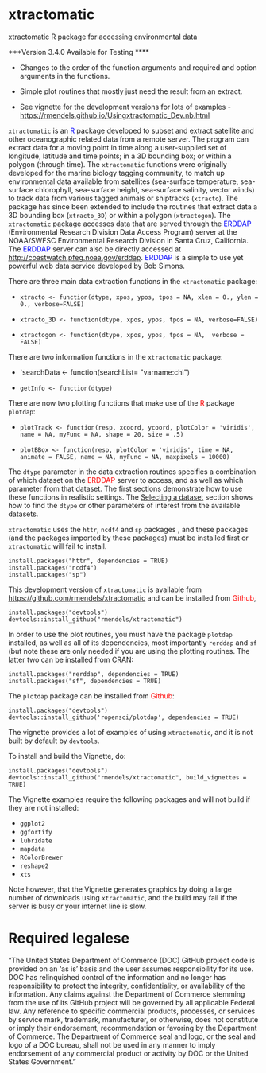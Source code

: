# xtractomatic
xtractomatic R package for accessing environmental data

***Version 3.4.0 Available for Testing ****
- Changes to the order of the function arguments and required and option arguments in the functions.

- Simple plot routines that mostly just need the result from an extract.

- See vignette for the development versions for lots of examples -https://rmendels.github.io/Usingxtractomatic_Dev.nb.html

`xtractomatic` is an <span style="color:blue">R</span> package developed to subset and extract satellite and other oceanographic related data from a remote server. The program can extract data for a moving point in time along a user-supplied set of longitude, latitude and time points; in a 3D bounding box; or within a polygon (through time).  The `xtractomatic` functions were originally developed for the marine biology tagging community, to match up environmental data available from satellites (sea-surface temperature, sea-surface chlorophyll, sea-surface height, sea-surface salinity, vector winds) to track data from various tagged animals or shiptracks (`xtracto`). The package has since been extended to include the routines that extract data a 3D bounding box (`xtracto_3D`) or within a polygon (`xtractogon`).  The `xtractomatic`  package accesses  data that are served through the <span style="color:blue">ERDDAP</span> (Environmental Research Division Data Access Program) server at the NOAA/SWFSC Environmental Research Division in Santa Cruz, California. The <span style="color:blue">ERDDAP</span> server can also be directly accessed at <http://coastwatch.pfeg.noaa.gov/erddap>. <span style="color:blue">ERDDAP</span> is a simple to use yet powerful web data service developed by Bob Simons.  


There are three main data extraction functions in the `xtractomatic` package: 

- `xtracto <- function(dtype, xpos, ypos, tpos = NA, xlen = 0., ylen = 0., verbose=FALSE)`

- `xtracto_3D <- function(dtype, xpos, ypos, tpos = NA, verbose=FALSE)`

- `xtractogon <- function(dtype, xpos, ypos, tpos = NA,  verbose = FALSE)`


There are two information functions in the `xtractomatic` package: 

- `searchData <- function(searchList= "varname:chl")  

- `getInfo <- function(dtype)`

There are now two plotting functions that make use of the <span style="color:red">R</span> package `plotdap`:

- `plotTrack <- function(resp, xcoord, ycoord, plotColor = 'viridis', name = NA, myFunc = NA, shape = 20, size = .5)`

- `plotBBox <- function(resp, plotColor = 'viridis', time = NA, animate = FALSE, name = NA, myFunc = NA, maxpixels = 10000)`

The `dtype` parameter in the data extraction routines specifies a combination of which dataset on the <span style="color:red">ERDDAP</span> server to access, and as well as which parameter from that dataset. The first sections demonstrate how to use these functions in realistic settings. The [Selecting a dataset](#dataset) section shows how to find the `dtype` or other parameters of interest from the available datasets.

`xtractomatic` uses the `httr`, `ncdf4` and `sp` packages , and these packages (and the packages imported by these packages) must be installed first or `xtractomatic` will fail to install.   

```{r install,eval=FALSE}
install.packages("httr", dependencies = TRUE)
install.packages("ncdf4") 
install.packages("sp")
```

This development version of `xtractomatic` is available from https://github.com/rmendels/xtractomatic and can be installed from <span style="color:red">Github</span>,

```{r installGit,eval=FALSE}
install.packages("devtools")
devtools::install_github("rmendels/xtractomatic")
```

In order to use the plot routines,  you must have the package `plotdap` installed, as well as all of its dependencies,  most importantly `rerddap` and `sf` (but note these are only needed if you are using the plotting routines.   The latter two can be installed from CRAN:

```{r ,eval=FALSE}
install.packages("rerddap", dependencies = TRUE)
install.packages("sf", dependencies = TRUE)
```

The `plotdap` package can be installed from <span style="color:red">Github</span>:

```{r ,eval=FALSE}
install.packages("devtools")
devtools::install_github('ropensci/plotdap', dependencies = TRUE)
```


The vignette provides a lot of examples of using `xtractomatic`, and it is not built by default by `devtools`.

To install and build the Vignette, do:

```{r install,eval=FALSE}
install.packages("devtools")
devtools::install_github("rmendels/xtractomatic", build_vignettes = TRUE)
```

The Vignette examples require the following packages and will not build if they are not installed:

- `ggplot2`
- `ggfortify` 
- `lubridate`
- `mapdata`
- `RColorBrewer`
- `reshape2`
- `xts`


Note however, that the Vignette generates graphics by doing a large number of downloads using `xtractomatic`, and the build may fail if the server is busy or your internet line is slow.


# Required legalese

“The United States Department of Commerce (DOC) GitHub project code is provided
on an ‘as is’ basis and the user assumes responsibility for its use.
DOC has relinquished control of the information and no longer has responsibility
to protect the integrity, confidentiality, or availability of the information.
Any claims against the Department of Commerce stemming from the use of its
GitHub project will be governed by all applicable Federal law. Any reference to
specific commercial products, processes, or services by service mark, trademark,
manufacturer, or otherwise, does not constitute or imply their endorsement,
recommendation or favoring by the Department of Commerce. The Department of
Commerce seal and logo, or the seal and logo of a DOC bureau, shall not be used
in any manner to imply endorsement of any commercial product or activity by DOC
or the United States Government.”


